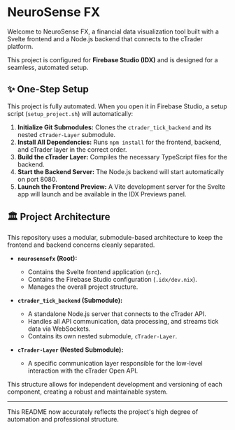 # NeuroSense FX

Welcome to NeuroSense FX, a financial data visualization tool built with a Svelte frontend and a Node.js backend that connects to the cTrader platform.

This project is configured for **Firebase Studio (IDX)** and is designed for a seamless, automated setup.

## ✨ One-Step Setup

This project is fully automated. When you open it in Firebase Studio, a setup script (`setup_project.sh`) will automatically:

1.  **Initialize Git Submodules:** Clones the `ctrader_tick_backend` and its nested `cTrader-Layer` submodule.
2.  **Install All Dependencies:** Runs `npm install` for the frontend, backend, and cTrader layer in the correct order.
3.  **Build the cTrader Layer:** Compiles the necessary TypeScript files for the backend.
4.  **Start the Backend Server:** The Node.js backend will start automatically on port 8080.
5.  **Launch the Frontend Preview:** A Vite development server for the Svelte app will launch and be available in the IDX Previews panel.



## 🏛️ Project Architecture

This repository uses a modular, submodule-based architecture to keep the frontend and backend concerns cleanly separated.

-   **`neurosensefx` (Root):**
    -   Contains the Svelte frontend application (`src`).
    -   Contains the Firebase Studio configuration (`.idx/dev.nix`).
    -   Manages the overall project structure.

-   **`ctrader_tick_backend` (Submodule):**
    -   A standalone Node.js server that connects to the cTrader API.
    -   Handles all API communication, data processing, and streams tick data via WebSockets.
    -   Contains its own nested submodule, `cTrader-Layer`.

-   **`cTrader-Layer` (Nested Submodule):**
    -   A specific communication layer responsible for the low-level interaction with the cTrader Open API.

This structure allows for independent development and versioning of each component, creating a robust and maintainable system.

---
This README now accurately reflects the project's high degree of automation and professional structure.

